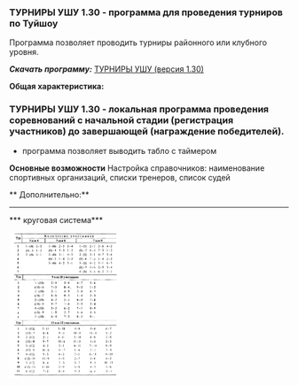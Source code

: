### ТУРНИРЫ УШУ 1.30 - программа для проведения турниров по Туйшоу
Программа позволяет проводить турниры  районного или клубного уровня.

***Скачать программу:*** [ТУРНИРЫ УШУ (версия 1.30)](https://github.com/elekpow/elekpow/raw/main/Wushu-Sen/setup.exe)



**Общая характеристика:**
### ТУРНИРЫ УШУ 1.30 - локальная программа проведения соревнований с начальной стадии (регистрация участников) до завершающей (награждение победителей).

 - программа позволяет выводить табло с таймером

**Основные возможности**
Настройка справочников:
наименование спортивных организаций,
списки тренеров,
список судей


** Дополнительно:**

--- 

*** круговая система***

<img src="https://github.com/elekpow/elekpow/raw/main/Wushu-Sen/basket-krug-sistema.png" width="200" />
